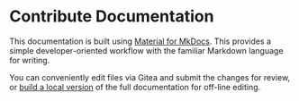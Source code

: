 # Contribute Documentation

This documentation is built using [Material for MkDocs](https://squidfunk.github.io/mkdocs-material/). This provides a simple developer-oriented workflow with the familiar Markdown language for writing.

You can conveniently edit files via Gitea and submit the changes for review, or [build a local version](building.md) of the full documentation for off-line editing.